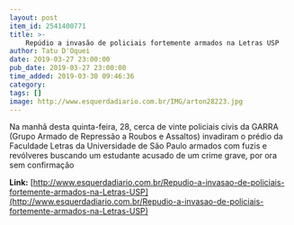 ```yaml
---
layout: post
item_id: 2541400771
title: >-
    Repúdio a invasão de policiais fortemente armados na Letras USP
author: Tatu D'Oquei
date: 2019-03-27 23:00:00
pub_date: 2019-03-27 23:00:00
time_added: 2019-03-30 09:46:36
category: 
tags: []
image: http://www.esquerdadiario.com.br/IMG/arton28223.jpg
---
```


Na manhã desta quinta-feira, 28, cerca de vinte policiais civis da GARRA (Grupo Armado de Repressão a Roubos e Assaltos) invadiram o prédio da Faculdade Letras da Universidade de São Paulo armados com fuzis e revólveres buscando um estudante acusado de um crime grave, por ora sem confirmação

**Link:** [http://www.esquerdadiario.com.br/Repudio-a-invasao-de-policiais-fortemente-armados-na-Letras-USP](http://www.esquerdadiario.com.br/Repudio-a-invasao-de-policiais-fortemente-armados-na-Letras-USP)

